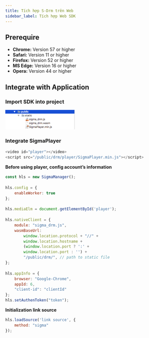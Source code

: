 ```yaml
---
title: Tích hợp S-Drm trên Web
sidebar_label: Tích hợp Web SDK
---
```


## Prerequire

* **Chrome:** Version 57 or higher
* **Safari:** Version 11 or higher
* **Firefox:** Version 52 or higher
* **MS Edge:** Version 16 or higher
* **Opera:** Version 44 or higher

## Integrate with Application

### Import SDK into project

![Web Import SDK!](./imgs/integrate_web_import.png "Web Import SDK")
	
### Integrate SigmaPlayer

```javascript
<video id="player"></video>
<script src="/public/drm/player/SigmaPlayer.min.js"></script>
```

**Before using player, config account’s information**
	

```javascript
const hls = new SigmaManager();

hls.config = {
	enableWorker: true
};

hls.mediaElm = document.getElementById('player');

hls.nativeClient = {
	module: "sigma_drm.js",
	wasmBaseUrl:
		window.location.protocol + "//" +
		window.location.hostname +
		(window.location.port ? ':' +
		window.location.port : '') +
		"/public/drm/", // path to static file
};

hls.appInfo = {
	browser: "Google-Chrome",
	appId: 6,
	"client-id": "clientId"
};
hls.setAuthenToken("token");
```

**Initialization link source**

```javascript
hls.loadSource('link source', {
	method: "sigma"
});
```
